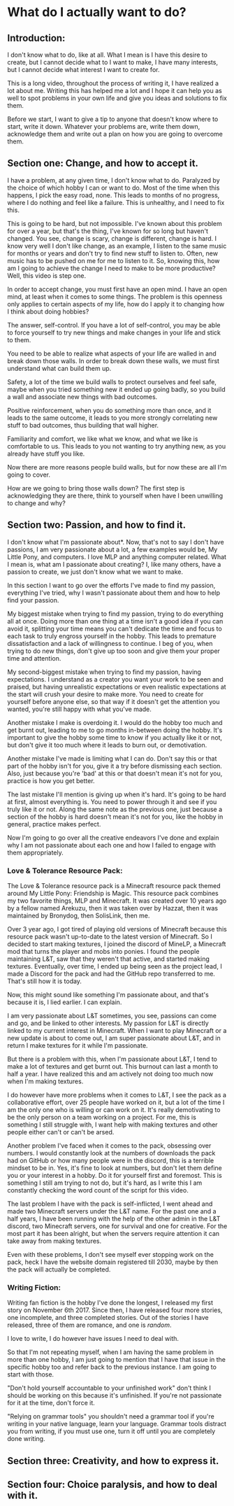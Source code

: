 # What do I actually want to do?

## Introduction:

I don't know what to do, like at all. What I mean is I have this desire to create, but I cannot decide what to I want to make, I have many interests, but I cannot decide what interest I want to create for.

This is a long video, throughout the process of writing it, I have realized a lot about me. Writing this has helped me a lot and I hope it can help you as well to spot problems in your own life and give you ideas and solutions to fix them.

Before we start, I want to give a tip to anyone that doesn't know where to start, write it down. Whatever your problems are, write them down, acknowledge them and write out a plan on how you are going to overcome them.

## Section one: Change, and how to accept it.

I have a problem, at any given time, I don't know what to do. Paralyzed by the choice of which hobby I can or want to do. Most of the time when this happens, I pick the easy road, none. This leads to months of no progress, where I do nothing and feel like a failure. This is unhealthy, and I need to fix this.

This is going to be hard, but not impossible. I've known about this problem for over a year, but that's the thing, I've known for so long but haven't changed. You see, change is scary, change is different, change is hard. I know very well I don't like change, as an example, I listen to the same music for months or years and don't try to find new stuff to listen to. Often, new music has to be pushed on me for me to listen to it. So, knowing this, how am I going to achieve the change I need to make to be more productive? Well, this video is step one.

In order to accept change, you must first have an open mind. I have an open mind, at least when it comes to some things. The problem is this openness only applies to certain aspects of my life, how do I apply it to changing how I think about doing hobbies?

The answer, self-control. If you have a lot of self-control, you may be able to force yourself to try new things and make changes in your life and stick to them.

You need to be able to realize what aspects of your life are walled in and break down those walls. In order to break down these walls, we must first understand what can build them up.

Safety, a lot of the time we build walls to protect ourselves and feel safe, maybe when you tried something new it ended up going badly, so you build a wall and associate new things with bad outcomes.

Positive reinforcement, when you do something more than once, and it leads to the same outcome, it leads to you more strongly correlating new stuff to bad outcomes, thus building that wall higher.

Familiarity and comfort, we like what we know, and what we like is comfortable to us. This leads to you not wanting to try anything new, as you already have stuff you like.

Now there are more reasons people build walls, but for now these are all I'm going to cover.

How are we going to bring those walls down? The first step is acknowledging they are there, think to yourself when have I been unwilling to change and why?

## Section two: Passion, and how to find it.

I don't know what I'm passionate about*. Now, that's not to say I don't have passions, I am very passionate about a lot, a few examples would be, My Little Pony, and computers. I love MLP and anything computer related. What I mean is, what am I passionate about creating? I, like many others, have a passion to create, we just don't know what we want to make.

In this section I want to go over the efforts I've made to find my passion, everything I've tried, why I wasn't passionate about them and how to help find your passion.

My biggest mistake when trying to find my passion, trying to do everything all at once. Doing more than one thing at a time isn't a good idea if you can avoid it, splitting your time means you can't dedicate the time and focus to each task to truly engross yourself in the hobby. This leads to premature dissatisfaction and a lack of willingness to continue. I beg of you, when trying to do new things, don't give up too soon and give them your proper time and attention.

My second-biggest mistake when trying to find my passion, having expectations. I understand as a creator you want your work to be seen and praised, but having unrealistic expectations or even realistic expectations at the start will crush your desire to make more. You need to create for yourself before anyone else, so that way if it doesn't get the attention you wanted, you're still happy with what you've made.

Another mistake I make is overdoing it. I would do the hobby too much and get burnt out, leading to me to go months in-between doing the hobby. It's important to give the hobby some time to know if you actually like it or not, but don't give it too much where it leads to burn out, or demotivation.

Another mistake I've made is limiting what I can do. Don't say this or that part of the hobby isn't for you, give it a try before dismissing each section. Also, just because you're 'bad' at this or that doesn't mean it's not for you, practice is how you get better.

The last mistake I'll mention is giving up when it's hard. It's going to be hard at first, almost everything is. You need to power through it and see if you truly like it or not. Along the same note as the previous one, just because a section of the hobby is hard doesn't mean it's not for you, like the hobby in general, practice makes perfect.

Now I'm going to go over all the creative endeavors I've done and explain why I am not passionate about each one and how I failed to engage with them appropriately.

### Love & Tolerance Resource Pack:

The Love & Tolerance resource pack is a Minecraft resource pack themed around My Little Pony: Friendship is Magic. This resource pack combines my two favorite things, MLP and Minecraft. It was created over 10 years ago by a fellow named Arekuzu, then it was taken over by Hazzat, then it was maintained by Bronydog, then SolisLink, then me.

Over 3 year ago, I got tired of playing old versions of Minecraft because this resource pack wasn't up-to-date to the latest version of Minecraft. So I decided to start making textures, I joined the discord of MineLP, a Minecraft mod that turns the player and mobs into ponies. I found the people maintaining L&T, saw that they weren't that active, and started making textures. Eventually, over time, I ended up being seen as the project lead, I made a Discord for the pack and had the GitHub repo transferred to me. That's still how it is today.

Now, this might sound like something I'm passionate about, and that's because it is, I lied earlier. I can explain.

I am very passionate about L&T sometimes, you see, passions can come and go, and be linked to other interests. My passion for L&T is directly linked to my current interest in Minecraft. When I want to play Minecraft or a new update is about to come out, I am super passionate about L&T, and in return I make textures for it while I'm passionate.

But there is a problem with this, when I'm passionate about L&T, I tend to make a lot of textures and get burnt out. This burnout can last a month to half a year. I have realized this and am actively not doing too much now when I'm making textures.

I do however have more problems when it comes to L&T, I see the pack as a collaborative effort, over 25 people have worked on it, but a lot of the time I am the only one who is willing or can work on it. It's really demotivating to be the only person on a team working on a project. For me, this is something I still struggle with, I want help with making textures and other people either can't or can't be arsed.

Another problem I've faced when it comes to the pack, obsessing over numbers. I would constantly look at the numbers of downloads the pack had on GitHub or how many people were in the discord, this is a terrible mindset to be in. Yes, it's fine to look at numbers, but don't let them define you or your interest in a hobby. Do it for yourself first and foremost. This is something I still am trying to not do, but it's hard, as I write this I am constantly checking the word count of the script for this video.

The last problem I have with the pack is self-inflicted, I went ahead and made two Minecraft servers under the L&T name. For the past one and a half years, I have been running with the help of the other admin in the L&T discord, two Minecraft servers, one for survival and one for creative. For the most part it has been alright, but when the servers require attention it can take away from making textures.

Even with these problems, I don't see myself ever stopping work on the pack, heck I have the website domain registered till 2030, maybe by then the pack will actually be completed.

### Writing Fiction:

Writing fan fiction is the hobby I've done the longest, I released my first story on November 6th 2017. Since then, I have released four more stories, one incomplete, and three completed stories. Out of the stories I have released, three of them are romance, and one is _random_.

I love to write, I do however have issues I need to deal with.	

So that I'm not repeating myself, when I am having the same problem in more than one hobby, I am just going to mention that I have that issue in the specific hobby too and refer back to the previous instance. I am going to start with those.

"Don't hold yourself accountable to your unfinished work" don't think I should be working on this because it's unfinished. If you're not passionate for it at the time, don't force it.

"Relying on grammar tools" you shouldn't need a grammar tool if you're writing in your native language, learn your language. Grammar tools distract you from writing, if you must use one, turn it off until you are completely done writing.

## Section three: Creativity, and how to express it.



## Section four: Choice paralysis, and how to deal with it.

